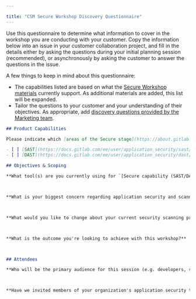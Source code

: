 ```yaml
---

title: "CSM Secure Workshop Discovery Questionnaire"
---
```


Use this questionnaire to determine what information to cover in the workshop you are conducting with your customer. Copy the information below into an issue in your customer collaboration project, and fill in the details either by asking the questions during your initial planning session (recommended), or asynchronously by asking the customer to answer the questions in the issue.

A few things to keep in mind about this questionnaire:

- The capabilities listed are based on what the [Secure Workshop materials](https://about.gitlab.com/handbook/customer-success/workshops/secure/#workshop-materials) currently support. As additional materials are added, this list will be expanded.
- Tailor the questions to your customer and your understanding of their objectives. As appropriate, add [discovery questions provided by the Marketing team](/handbook/marketing/brand-and-product-marketing/product-and-solution-marketing/usecase-gtm/devsecops/#discovery-questions).

```markdown
## Product Capabilities

Please indicate which [areas of the Secure stage](https://about.gitlab.com/stages-devops-lifecycle/secure/) you would like covered in the session:

- [ ] [SAST](https://docs.gitlab.com/ee/user/application_security/sast/)
- [ ] [DAST](https://docs.gitlab.com/ee/user/application_security/dast/)

## Objectives & Scoping

**What tool(s) are you currently using for `[Secure capability (SAST/DAST, etc.)]`?**



**What is your biggest concern regarding application security and scanning?**



**What would you like to change about your current security scanning process?**



**What is the outcome you're looking to achieve with this workshop?**



## Attendees

**Who will be the primary audience for this session (e.g. developers, security team members, etc.)?**



**Have we invited members of your organization's application security team?**


```
